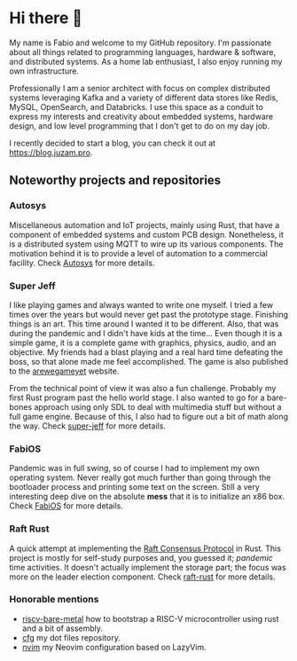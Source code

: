 <!-- vim: set tw=80: -->

# Hi there 👋

My name is Fabio and welcome to my GitHub repository. I'm passionate about all
things related to programming languages, hardware & software, and distributed
systems. As a home lab enthusiast, I also enjoy running my own infrastructure.

Professionally I am a senior architect with focus on complex distributed systems
leveraging Kafka and a variety of different data stores like Redis, MySQL,
OpenSearch, and Databricks. I use this space as a conduit to express my
interests and creativity about embedded systems, hardware design, and low level
programming that I don't get to do on my day job.

I recently decided to start a blog, you can check it out at
<https://blog.juzam.pro>.

## Noteworthy projects and repositories

### Autosys

Miscellaneous automation and IoT projects, mainly using Rust, that have a
component of embedded systems and custom PCB design. Nonetheless, it is a
distributed system using MQTT to wire up its various components. The motivation
behind it is to provide a level of automation to a commercial facility. Check
[Autosys](https://github.com/fabiojmendes/Autosys) for more details.

### Super Jeff

I like playing games and always wanted to write one myself. I tried a few times
over the years but would never get past the prototype stage. Finishing things is
an art. This time around I wanted it to be different. Also, that was during the
pandemic and I didn't have kids at the time… Even though it is a simple game, it
is a complete game with graphics, physics, audio, and an objective. My friends
had a blast playing and a real hard time defeating the boss, so that alone made
me feel accomplished. The game is also published to the
[arewegameyet](https://arewegameyet.rs/games/platformer/#super-jeff) website.

From the technical point of view it was also a fun challenge. Probably my first
Rust program past the hello world stage. I also wanted to go for a bare-bones
approach using only SDL to deal with multimedia stuff but without a full game
engine. Because of this, I also had to figure out a bit of math along the way.
Check [super-jeff](https://github.com/fabiojmendes/super-jeff) for more details.

### FabiOS

Pandemic was in full swing, so of course I had to implement my own operating
system. Never really got much further than going through the bootloader process
and printing some text on the screen. Still a very interesting deep dive on the
absolute **mess** that it is to initialize an x86 box. Check
[FabiOS](https://github.com/fabiojmendes/FabiOS) for more details.

### Raft Rust

A quick attempt at implementing the
[Raft Consensus Protocol](https://en.wikipedia.org/wiki/Raft_(algorithm)) in
Rust. This project is mostly for self-study purposes and, you guessed it;
_pandemic_ time activities. It doesn't actually implement the storage part; the
focus was more on the leader election component. Check
[raft-rust](https://github.com/fabiojmendes/raft-rust) for more details.

### Honorable mentions

- [riscv-bare-metal](https://github.com/fabiojmendes/riscv-bare-metal) how to
  bootstrap a RISC-V microcontroller using rust and a bit of assembly.
- [cfg](https://github.com/fabiojmendes/cfg) my dot files repository.
- [nvim](https://github.com/fabiojmendes/nvim) my Neovim configuration based on
  LazyVim.
